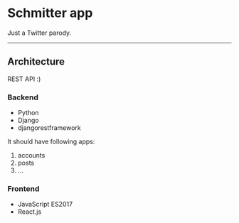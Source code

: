 # Schmitter app

Just a Twitter parody.
***
## Architecture
REST API :)
### Backend
* Python
* Django
* djangorestframework

It should have following apps:
1. accounts
2. posts
3. ...

### Frontend
* JavaScript ES2017
* React.js
